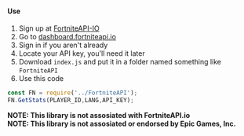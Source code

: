 #### Use
1. Sign up at [FortniteAPI-IO](https://fortniteapi.io/)
2. Go to [dashboard.fortniteapi.io](https://dashboard.fortniteapi.io/)
3. Sign in if you aren't already
4. Locate your API key, you'll need it later
5. Download `index.js` and put it in a folder named something like `FortniteAPI`
6. Use this code

```js
const FN = require('../FortniteAPI');
FN.GetStats(PLAYER_ID,LANG,API_KEY);
```

**NOTE: This library is not assosiated with FortniteAPI.io**
<br>
**NOTE: This library is not assosiated or endorsed by Epic Games, Inc.**
